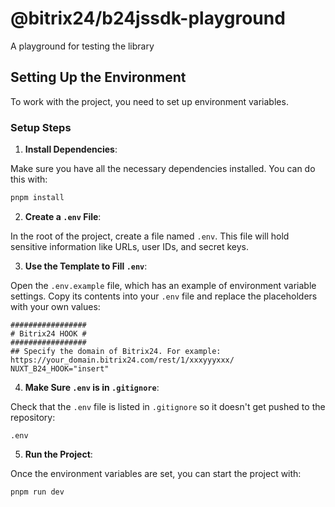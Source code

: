 # @bitrix24/b24jssdk-playground

A playground for testing the library

## Setting Up the Environment

To work with the project, you need to set up environment variables.

### Setup Steps
1. **Install Dependencies**:

Make sure you have all the necessary dependencies installed. You can do this with:

```bash
pnpm install
```

2. **Create a `.env` File**:

In the root of the project, create a file named `.env`. This file will hold sensitive information like URLs, user IDs, and secret keys.

3. **Use the Template to Fill `.env`**:

Open the `.env.example` file, which has an example of environment variable settings. Copy its contents into your `.env` file and replace the placeholders with your own values:

```plaintext
#################
# Bitrix24 HOOK #
#################
## Specify the domain of Bitrix24. For example: https://your_domain.bitrix24.com/rest/1/xxxyyyxxx/
NUXT_B24_HOOK="insert"
```

4. **Make Sure `.env` is in `.gitignore`**:

Check that the `.env` file is listed in `.gitignore` so it doesn't get pushed to the repository:

```plaintext
.env
```

5. **Run the Project**:

Once the environment variables are set, you can start the project with:

```bash
pnpm run dev
```
